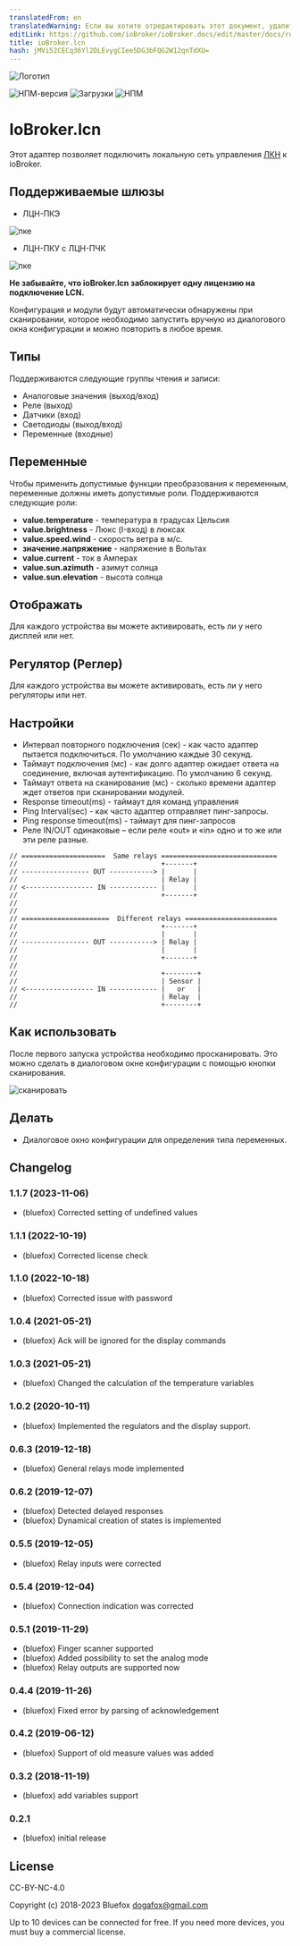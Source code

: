 ```yaml
---
translatedFrom: en
translatedWarning: Если вы хотите отредактировать этот документ, удалите поле «translationFrom», в противном случае этот документ будет снова автоматически переведен
editLink: https://github.com/ioBroker/ioBroker.docs/edit/master/docs/ru/adapterref/iobroker.lcn/README.md
title: ioBroker.lcn
hash: jMVi52CECq36Yl2DLEvygCIee5DG3bFQG2W12qnTdXU=
---
```

![Логотип](../../../en/adapterref/iobroker.lcn/admin/lcn.png)

![НПМ-версия](http://img.shields.io/npm/v/iobroker.lcn.svg)
![Загрузки](https://img.shields.io/npm/dm/iobroker.lcn.svg)
![НПМ](https://nodei.co/npm/iobroker.lcn.png?downloads=true)

# IoBroker.lcn
Этот адаптер позволяет подключить локальную сеть управления [ЛКН](https://www.lcn.eu/) к ioBroker.

## Поддерживаемые шлюзы
- ЛЦН-ПКЭ

![пке](../../../en/adapterref/iobroker.lcn/img/lcn-pke.png)

- ЛЦН-ПКУ с ЛЦН-ПЧК

![пке](../../../en/adapterref/iobroker.lcn/img/lcn-pku.png)

**Не забывайте, что ioBroker.lcn заблокирует одну лицензию на подключение LCN.**

Конфигурация и модули будут автоматически обнаружены при сканировании, которое необходимо запустить вручную из диалогового окна конфигурации и можно повторить в любое время.

## Типы
Поддерживаются следующие группы чтения и записи:

- Аналоговые значения (выход/вход)
- Реле (выход)
- Датчики (вход)
- Светодиоды (выход/вход)
- Переменные (входные)

## Переменные
Чтобы применить допустимые функции преобразования к переменным, переменные должны иметь допустимые роли. Поддерживаются следующие роли:

- **value.temperature** - температура в градусах Цельсия
- **value.brightness** - Люкс (I-вход) в люксах
- **value.speed.wind** - скорость ветра в м/с.
- **значение.напряжение** - напряжение в Вольтах
- **value.current** - ток в Амперах
- **value.sun.azimuth** - азимут солнца
- **value.sun.elevation** - высота солнца

## Отображать
Для каждого устройства вы можете активировать, есть ли у него дисплей или нет.

## Регулятор (Реглер)
Для каждого устройства вы можете активировать, есть ли у него регуляторы или нет.

## Настройки
- Интервал повторного подключения (сек) - как часто адаптер пытается подключиться. По умолчанию каждые 30 секунд.
- Таймаут подключения (мс) - как долго адаптер ожидает ответа на соединение, включая аутентификацию. По умолчанию 6 секунд.
- Таймаут ответа на сканирование (мс) - сколько времени адаптер ждет ответов при сканировании модулей.
- Response timeout(ms) - таймаут для команд управления
- Ping Interval(sec) - как часто адаптер отправляет пинг-запросы.
- Ping response timeout(ms) - таймаут для пинг-запросов
- Реле IN/OUT одинаковые – если реле «out» и «in» одно и то же или эти реле разные.

```
// =====================  Same relays =============================
//                                    +-------+
// ----------------- OUT -----------> |       |
//                                    | Relay |
// <----------------- IN ------------ |       |
//                                    +-------+
//
//
// ======================  Different relays =======================
//                                    +-------+
//                                    |       |
// ----------------- OUT -----------> | Relay |
//                                    |       |
//                                    +-------+
//
//                                    +--------+
//                                    | Sensor |
// <----------------- IN ------------ |   or   |
//                                    | Relay  |
//                                    +--------+
```

## Как использовать
После первого запуска устройства необходимо просканировать. Это можно сделать в диалоговом окне конфигурации с помощью кнопки сканирования.

![сканировать](../../../en/adapterref/iobroker.lcn/img/scanButton.png)

## Делать
- Диалоговое окно конфигурации для определения типа переменных.

<!-- Заполнитель следующей версии (в начале строки):

### **РАБОТА В ПРОГРЕССЕ** -->

## Changelog
### 1.1.7 (2023-11-06)
* (bluefox) Corrected setting of undefined values

### 1.1.1 (2022-10-19)
* (bluefox) Corrected license check

### 1.1.0 (2022-10-18)
* (bluefox) Corrected issue with password

### 1.0.4 (2021-05-21)
* (bluefox) Ack will be ignored for the display commands

### 1.0.3 (2021-05-21)
* (bluefox) Changed the calculation of the temperature variables

### 1.0.2 (2020-10-11)
* (bluefox) Implemented the regulators and the display support.

### 0.6.3 (2019-12-18)
* (bluefox) General relays mode implemented

### 0.6.2 (2019-12-07)
* (bluefox) Detected delayed responses
* (bluefox) Dynamical creation of states is implemented

### 0.5.5 (2019-12-05)
* (bluefox) Relay inputs were corrected

### 0.5.4 (2019-12-04)
* (bluefox) Connection indication was corrected

### 0.5.1 (2019-11-29)
* (bluefox) Finger scanner supported
* (bluefox) Added possibility to set the analog mode
* (bluefox) Relay outputs are supported now

### 0.4.4 (2019-11-26)
* (bluefox) Fixed error by parsing of acknowledgement

### 0.4.2 (2019-06-12)
* (bluefox) Support of old measure values was added

### 0.3.2 (2018-11-19)
* (bluefox) add variables support

### 0.2.1
* (bluefox) initial release

## License
CC-BY-NC-4.0

Copyright (c) 2018-2023 Bluefox <dogafox@gmail.com>

Up to 10 devices can be connected for free. If you need more devices, you must buy a commercial license.